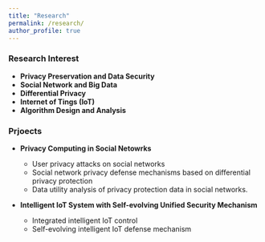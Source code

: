 ```yaml
---
title: "Research"
permalink: /research/
author_profile: true
---
```


### <i class="fa fa-fw fa-graduate-cap" aria-hidden="true"></i> Research Interest
  * **Privacy Preservation and Data Security** 
  * **Social Network and Big Data**
  * **Differential Privacy**
  * **Internet of Tings (IoT)**
  * **Algorithm Design and Analysis**


### <i class="fa fa-fw fa-project-digram" aria-hidden="true"></i> Prjoects

* **Privacy Computing in Social Netowrks**
  * User privacy attacks on social networks
  *  Social network privacy defense mechanisms based on differential privacy protection
  *  Data utility analysis of privacy protection data in social networks.

* **Intelligent IoT System with Self-evolving Unified Security Mechanism**     
  * Integrated intelligent IoT control
  * Self-evolving intelligent IoT defense mechanism

   